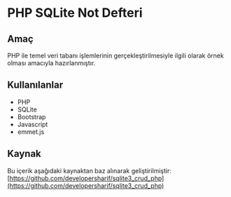 # PHP SQLite Not Defteri

## Amaç
PHP ile temel veri tabanı işlemlerinin gerçekleştirilmesiyle ilgili olarak örnek olması amacıyla hazırlanmıştır.

## Kullanılanlar
- PHP
- SQLite
- Bootstrap
- Javascript
- emmet.js

## Kaynak
Bu içerik aşağıdaki kaynaktan baz alınarak geliştirilmiştir: [https://github.com/developersharif/sqlite3_crud_php](https://github.com/developersharif/sqlite3_crud_php)
